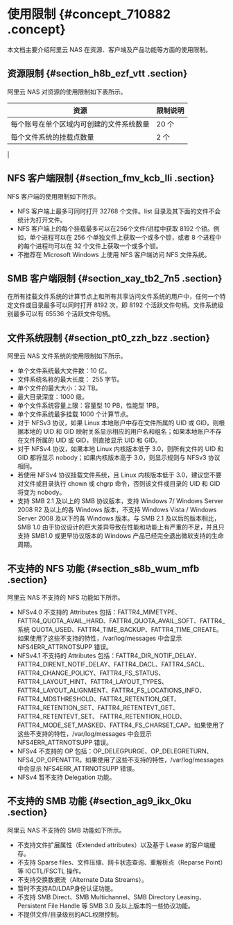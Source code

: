 # 使用限制 {#concept_710882 .concept}

本文档主要介绍阿里云 NAS 在资源、客户端及产品功能等方面的使用限制。

## 资源限制 {#section_h8b_ezf_vtt .section}

阿里云 NAS 对资源的使用限制如下表所示。

|资源|限制说明|
|--|----|
|每个账号在单个区域内可创建的文件系统数量|20 个|
|每个文件系统的挂载点数量| 2 个

 |

## NFS 客户端限制 {#section_fmv_kcb_lli .section}

NFS 客户端的使用限制如下所示。

-   NFS 客户端上最多可同时打开 32768 个文件。list 目录及其下面的文件不会统计为打开文件。
-   NFS 客户端上的每个挂载最多可以在256个文件/进程中获取 8192 个锁。例如，单个进程可以在 256 个单独文件上获取一个或多个锁，或者 8 个进程中的每个进程均可以在 32 个文件上获取一个或多个锁。
-   不推荐在 Microsoft Windows 上使用 NFS 客户端访问 NFS 文件系统。

## SMB 客户端限制 {#section_xay_tb2_7n5 .section}

在所有挂载文件系统的计算节点上和所有共享访问文件系统的用户中，任何一个特定文件或目录最多可以同时打开 8192 次，即 8192 个活跃文件句柄。文件系统级别最多可以有 65536 个活跃文件句柄。

## 文件系统限制 {#section_pt0_zzh_bzz .section}

阿里云 NAS 文件系统的使用限制如下所示。

-   单个文件系统最大文件数：10 亿。
-   文件系统名称的最大长度： 255 字节。
-   单个文件的最大大小：32 TB。
-   最大目录深度：1000 级。
-   单个文件系统容量上限：容量型 10 PB，性能型 1PB。
-   单个文件系统最多挂载 1000 个计算节点。
-   对于 NFSv3 协议，如果 Linux 本地账户中存在文件所属的 UID 或 GID，则根据本地的 UID 和 GID 映射关系显示相应的用户名和组名；如果本地账户不存在文件所属的 UID 或 GID，则直接显示 UID 和 GID。
-   对于 NFSv4 协议，如果本地 Linux 内核版本低于 3.0，则所有文件的 UID 和 GID 都将显示 nobody；如果内核版本高于 3.0，则显示规则与 NFSv3 协议相同。
-   若使用 NFSv4 协议挂载文件系统，且 Linux 内核版本低于 3.0，建议您不要对文件或目录执行 chown 或 chgrp 命令，否则该文件或目录的 UID 和 GID 将变为 nobody。
-   支持 SMB 2.1 及以上的 SMB 协议版本，支持 Windows 7/ Windows Server 2008 R2 及以上的各 Windows 版本，不支持 Windows Vista / Windows Server 2008 及以下的各 Windows 版本。与 SMB 2.1 及以后的版本相比，SMB 1.0 由于协议设计的巨大差异导致在性能和功能上有严重的不足，并且只支持 SMB1.0 或更早协议版本的 Windows 产品已经完全退出微软支持的生命周期。

## 不支持的 NFS 功能 {#section_s8b_wum_mfb .section}

阿里云 NAS 不支持的 NFS 功能如下所示。

-   NFSv4.0 不支持的 Attributes 包括：FATTR4\_MIMETYPE、 FATTR4\_QUOTA\_AVAIL\_HARD、FATTR4\_QUOTA\_AVAIL\_SOFT、FATTR4\_系统 QUOTA\_USED、FATTR4\_TIME\_BACKUP、FATTR4\_TIME\_CREATE。如果使用了这些不支持的特性，/var/log/messages 中会显示 NFS4ERR\_ATTRNOTSUPP 错误。
-   NFSv4.1 不支持的 Attributes 包括：FATTR4\_DIR\_NOTIF\_DELAY、FATTR4\_DIRENT\_NOTIF\_DELAY、FATTR4\_DACL、FATTR4\_SACL、FATTR4\_CHANGE\_POLICY、FATTR4\_FS\_STATUS、FATTR4\_LAYOUT\_HINT、FATTR4\_LAYOUT\_TYPES、 FATTR4\_LAYOUT\_ALIGNMENT、FATTR4\_FS\_LOCATIONS\_INFO、FATTR4\_MDSTHRESHOLD、FATTR4\_RETENTION\_GET、FATTR4\_RETENTION\_SET、FATTR4\_RETENTEVT\_GET、FATTR4\_RETENTEVT\_SET、 FATTR4\_RETENTION\_HOLD、FATTR4\_MODE\_SET\_MASKED、FATTR4\_FS\_CHARSET\_CAP。如果使用了这些不支持的特性，/var/log/messages 中会显示 NFS4ERR\_ATTRNOTSUPP 错误。
-   NFSv4 不支持的 OP 包括：OP\_DELEGPURGE、OP\_DELEGRETURN、NFS4\_OP\_OPENATTR。如果使用了这些不支持的特性，/var/log/messages 中会显示 NFS4ERR\_ATTRNOTSUPP 错误。
-   NFSv4 暂不支持 Delegation 功能。

## 不支持的 SMB 功能 {#section_ag9_ikx_0ku .section}

阿里云 NAS 不支持的 SMB 功能如下所示。

-   不支持文件扩展属性（Extended attributes）以及基于 Lease 的客户端缓存。
-   不支持 Sparse files、文件压缩、网卡状态查询、重解析点（Reparse Point）等 IOCTL/FSCTL 操作。
-   不支持交换数据流（Alternate Data Streams）。
-   暂时不支持AD/LDAP身份认证功能。
-   不支持 SMB Direct、SMB Multichannel、SMB Directory Leasing、Persistent File Handle 等 SMB 3.0 及以上版本的一些协议功能。
-   不提供文件/目录级别的ACL权限控制。

